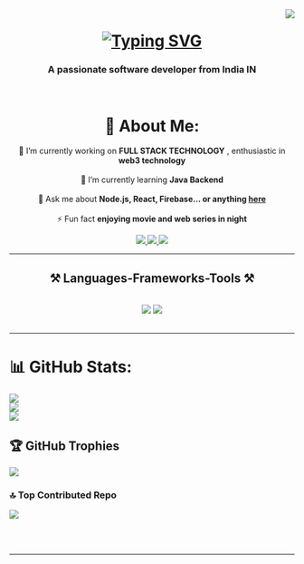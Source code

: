 <img align="right" src="https://visitor-badge.laobi.icu/badge?page_id=Sundaram-Agnihotri.visitor-badge" />

<h1 align="center">
  <a href="https://git.io/typing-svg"><img src="https://readme-typing-svg.demolab.com?font=Accent&size=25&pause=1000&color=F71A1A&center=true&vCenter=true&random=false&width=435&lines=Full+Stack+Developer;Fresher+DevOps;Problem+Solver;Hi+there+%2C+Sundaram+Agnihotri" alt="Typing SVG" /></a>
</h1>

<h3 align="center">A passionate software developer from India IN</h3>

<br/>

<div align="center">
 
# 💫 About Me:
🔭 I’m currently working on **FULL STACK TECHNOLOGY** , enthusiastic in **web3 technology**<br> <br> 🌱 I’m currently learning **Java Backend**<br><br>💬 Ask me about **Node.js, React, Firebase... or anything [here](https://github.com/Sundaram-Agnihotri/Sundaram-Agnihotri/issues)**<br><br>⚡ Fun fact **enjoying movie and web series in night**
 </div>
 
<div align="center"> 
  <a href="mailto:agnihotrisundaram8@gmail.com">
    <img src="https://img.shields.io/badge/Gmail-333333?style=for-the-badge&logo=gmail&logoColor=red" />
  </a>
  <a href="https://www.linkedin.com/in/sundaram-agnihotri-b24951237" target="_blank">
    <img src="https://img.shields.io/badge/LinkedIn-0077B5?style=for-the-badge&logo=linkedin&logoColor=white" target="_blank" />
  </a>
  <a href="https://github.com/Sundaram-Agnihotri" target="_blank">
     <img src="https://img.shields.io/badge/Portfolio-FF5722?style=for-the-badge&logo=todoist&logoColor=white" target="_blank" /> <!-- sqlite, safari, google-chrome are other good icon options -->
  </a>
</div>

 <hr/>
 
<h2 align="center">⚒️ Languages-Frameworks-Tools ⚒️</h2>
<br/>
<div align="center">
    <img src="https://skillicons.dev/icons?i=react,bootstrap,mui,html,css,vscode,github,figma,tailwind,git,r" />
    <img src="https://skillicons.dev/icons?i=nodejs,javascript,typescript,express,firebase,mongodb,c,cpp,java,nextjs,mysql,aws" /><br>
</div>

<br/>
<hr/>




# 📊 GitHub Stats:
![](https://github-readme-stats.vercel.app/api?username=Sundaram-Agnihotri&theme=dark&hide_border=false&include_all_commits=true&count_private=false)<br/>
![](https://github-readme-streak-stats.herokuapp.com/?user=Sundaram-Agnihotri&theme=dark&hide_border=false)<br/>
![](https://github-readme-stats.vercel.app/api/top-langs/?username=Sundaram-Agnihotri&theme=dark&hide_border=false&include_all_commits=true&count_private=false&layout=compact)

## 🏆 GitHub Trophies
![](https://github-profile-trophy.vercel.app/?username=Sundaram-Agnihotri&theme=radical&no-frame=false&no-bg=true&margin-w=4)

### 🔝 Top Contributed Repo
![](https://github-contributor-stats.vercel.app/api?username=Sundaram-Agnihotri&limit=5&theme=dark&combine_all_yearly_contributions=true)

<br/><br/>

<hr/>

<br/>

<br/>
